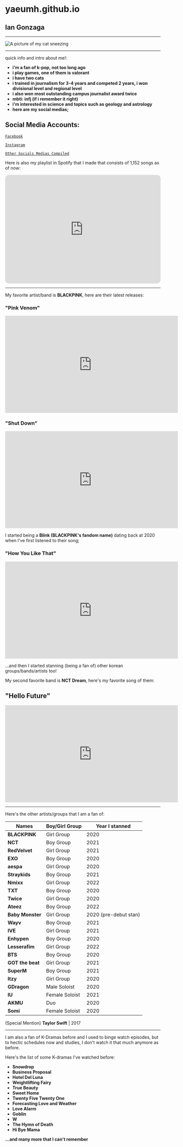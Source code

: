 # yaeumh.github.io
## Ian Gonzaga

---

![A picture of my cat sneezing](https://github.com/yaeumh/yaeumh.github.io/issues/1#issue-1537887462)

---

quick info and intro about me!:
- **i'm a fan of k-pop, not too long ago**
- **i play games, one of them is valorant**
- **i have two cats**
- **i trained in journalism for 3-4 years and competed 2 years, i won divisional level and regional level**
- **i also won most outstanding campus journalist award twice**
- **mbti: infj (if i remember it right)**
- **i'm interested in science and topics such as geology and astrology**
- **here are my  social medias;**

## **Social Media Accounts:**

[`Facebook`](https://www.facebook.com/yaeumh)

[`Instagram`](https://www.instagram.com/yaeumh/)

[`Other Socials Medias Compiled`](https://yaeumh.carrd.co/)

Here is also my playlist in Spotify that I made that consists of 1,152 songs as of now:

<iframe style="border-radius:12px" src="https://open.spotify.com/embed/playlist/7FE3FBtknUUm9h4RdMYwKK?utm_source=generator" width="100%" height="352" frameBorder="0" allowfullscreen="" allow="autoplay; clipboard-write; encrypted-media; fullscreen; picture-in-picture" loading="lazy"></iframe>

---


My favorite artist/band is **BLACKPINK**, here are their latest releases:

### **"Pink Venom"**

<iframe width="560" height="315" src="https://www.youtube.com/embed/gQlMMD8auMs" title="YouTube video player" frameborder="0" allow="accelerometer; autoplay; clipboard-write; encrypted-media; gyroscope; picture-in-picture; web-share" allowfullscreen></iframe>


### **"Shut Down"**

<iframe width="560" height="315" src="https://www.youtube.com/embed/POe9SOEKotk" title="YouTube video player" frameborder="0" allow="accelerometer; autoplay; clipboard-write; encrypted-media; gyroscope; picture-in-picture; web-share" allowfullscreen></iframe>

I started being a **Blink (BLACKPINK's fandom name)** dating back at 2020 when I've first listened to their song;

### **"How You Like That"**

<iframe width="560" height="315" src="https://www.youtube.com/embed/ioNng23DkIM" title="YouTube video player" frameborder="0" allow="accelerometer; autoplay; clipboard-write; encrypted-media; gyroscope; picture-in-picture; web-share" allowfullscreen></iframe>

...and then I started stanning (being a fan of) other korean groups/bands/artists too!

My second favorite band is **NCT Dream**, here's my favorite song of them:

## **"Hello Future"**

<iframe width="560" height="315" src="https://www.youtube.com/embed/QPUjV7epJqE" title="YouTube video player" frameborder="0" allow="accelerometer; autoplay; clipboard-write; encrypted-media; gyroscope; picture-in-picture; web-share" allowfullscreen></iframe>

---

Here's the other artists/groups that I am a fan of:

| Names | Boy/Girl Group | Year I stanned |
| ---- | ---- | ---- |
**BLACKPINK** | Girl Group | 2020 |
**NCT** | Boy Group | 2021 |
**RedVelvet** | Girl Group | 2021 |
**EXO** | Boy Group | 2020 |
**aespa** | Girl Group | 2020 |
**Straykids** | Boy Group | 2021 |
**Nmixx** | Girl Group | 2022 |
**TXT** | Boy Group | 2020 |
**Twice** | Girl Group | 2020 |
**Ateez** | Boy Group | 2022 |
**Baby Monster** | Girl Group | 2020 (pre-debut stan) |
**Wayv** | Boy Group | 2021 |
**IVE** | Girl Group | 2021 |
**Enhypen** | Boy Group | 2020 |
**Lesserafim** | Girl Group | 2022 |
**BTS** | Boy Group | 2020 |
**GOT the beat** | Girl Group | 2021 |
**SuperM** | Boy Group | 2021 |
**Itzy** | Girl Group | 2020 |
**GDragon** | Male Soloist | 2020 |
**IU** | Female Soloist | 2021 |
**AKMU** | Duo | 2020 |
**Somi** | Female Soloist | 2020 |

(Special Mention) **Taylor Swift** | 2017

---

I am also a fan of K-Dramas before and I used to binge watch episodes, but to hectic schedules now and studies, I don't watch it that much anymore as before.

Here's the list of some K-dramas I've watched before:

- **Snowdrop**
- **Business Proposal**
- **Hotel Del Luna**
- **Weightlifting Fairy**
- **True Beauty**
- **Sweet Home**
- **Twenty Five Twenty One**
- **Forecasting Love and Weather**
- **Love Alarm**
- **Goblin**
- **W**
- **The Hymn of Death**
- **Hi Bye Mama**

**...and many more that I can't remember**

